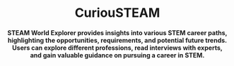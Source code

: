 <div align='center'>
<h1>CuriouSTEAM</h1>
<h4>STEAM World Explorer provides insights into various STEM career paths, highlighting the opportunities, requirements, and potential future trends. Users can explore different professions, read interviews with experts, and gain valuable guidance on pursuing a career in STEM.</h4>

<p>
</p>
</div>